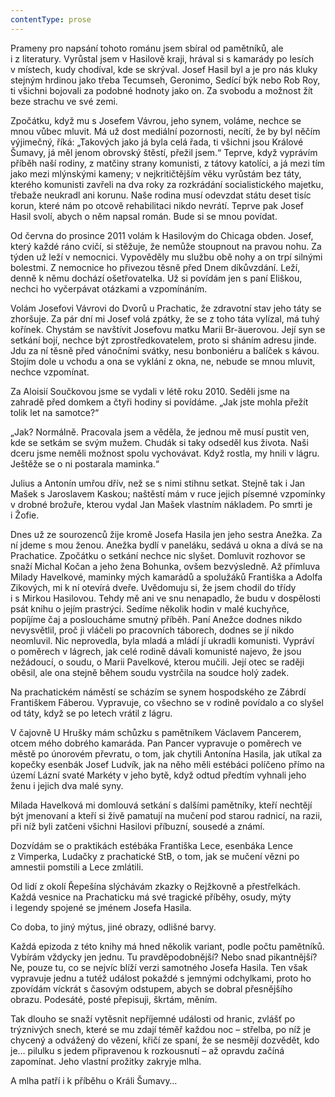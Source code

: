 ```yaml
---
contentType: prose
---
```


  

  

  

  

  

  

  

Prameny pro napsání tohoto románu jsem sbíral od pamětníků, ale i z literatury. Vyrůstal jsem v Hasilově kraji, hrával si s kamarády po lesích v místech, kudy chodíval, kde se skrýval. Josef Hasil byl a je pro nás kluky stejným hrdinou jako třeba Tecumseh, Geronimo, Sedící býk nebo Rob Roy, ti všichni bojovali za podobné hodnoty jako on. Za svobodu a možnost žít beze strachu ve své zemi.

Zpočátku, když mu s Josefem Vávrou, jeho synem, voláme, nechce se mnou vůbec mluvit. Má už dost mediální pozornosti, necítí, že by byl něčím výjimečný, říká: „Takových jako já byla celá řada, ti všichni jsou Králové Šumavy, já měl jenom obrovský štěstí, přežil jsem.“ Teprve, když vyprávím příběh naší rodiny, z matčiny strany komunisti, z tátovy katolíci, a já mezi tím jako mezi mlýnskými kameny; v nejkritičtějším věku vyrůstám bez táty, kterého komunisti zavřeli na dva roky za rozkrádání socialistického majetku, třebaže neukradl ani korunu. Naše rodina musí odevzdat státu deset tisíc korun, které nám po otcově rehabilitaci nikdo nevrátí. Teprve pak Josef Hasil svolí, abych o něm napsal román. Bude si se mnou povídat.

Od června do prosince 2011 volám k Hasilovým do Chicaga obden. Josef, který každé ráno cvičí, si stěžuje, že nemůže stoupnout na pravou nohu. Za týden už leží v nemocnici. Vypověděly mu službu obě nohy a on trpí silnými bolestmi. Z nemocnice ho přivezou těsně před Dnem díkůvzdání. Leží, denně k němu dochází ošetřovatelka. Už si povídám jen s paní Eliškou, nechci ho vyčerpávat otázkami a vzpomínáním.

Volám Josefovi Vávrovi do Dvorů u Prachatic, že zdravotní stav jeho táty se zhoršuje. Za pár dní mi Josef volá zpátky, že se z toho táta vylízal, má tuhý kořínek. Chystám se navštívit Josefovu matku Marii Br-äuerovou. Její syn se setkání bojí, nechce být zprostředkovatelem, proto si sháním adresu jinde. Jdu za ní těsně před vánočními svátky, nesu bonboniéru a balíček s kávou. Stojím dole u vchodu a ona se vyklání z okna, ne, nebude se mnou mluvit, nechce vzpomínat.

Za Aloisií Součkovou jsme se vydali v létě roku 2010. Seděli jsme na zahradě před domkem a čtyři hodiny si povídáme. „Jak jste mohla přežít tolik let na samotce?“

„Jak? Normálně. Pracovala jsem a věděla, že jednou mě musí pustit ven, kde se setkám se svým mužem. Chudák si taky odseděl kus života. Naši dceru jsme neměli možnost spolu vychovávat. Když rostla, my hnili v lágru. Ještěže se o ni postarala maminka.“

Julius a Antonín umřou dřív, než se s nimi stihnu setkat. Stejně tak i Jan Mašek s Jaroslavem Kaskou; naštěstí mám v ruce jejich písemné vzpomínky v drobné brožuře, kterou vydal Jan Mašek vlastním nákladem. Po smrti je i Žofie.

Dnes už ze sourozenců žije kromě Josefa Hasila jen jeho sestra Anežka. Za ní jdeme s mou ženou. Anežka bydlí v paneláku, sedává u okna a dívá se na Prachatice. Zpočátku o setkání nechce nic slyšet. Domluvit rozhovor se snaží Michal Kočan a jeho žena Bohunka, ovšem bezvýsledně. Až přímluva Milady Havelkové, maminky mých kamarádů a spolužáků Františka a Adolfa Zikových, mi k ní otevírá dveře. Uvědomuju si, že jsem chodil do třídy i s Mirkou Hasilovou. Tehdy mě ani ve snu nenapadlo, že budu v dospělosti psát knihu o jejím prastrýci. Sedíme několik hodin v malé kuchyňce, popíjíme čaj a posloucháme smutný příběh. Paní Anežce dodnes nikdo nevysvětlil, proč ji vláčeli po pracovních táborech, dodnes se jí nikdo neomluvil. Nic neprovedla, byla mladá a mládí jí ukradli komunisti. Vypráví o poměrech v lágrech, jak celé rodině dávali komunisté najevo, že jsou nežádoucí, o soudu, o Marii Pavelkové, kterou mučili. Její otec se raději oběsil, ale ona stejně během soudu vystrčila na soudce holý zadek.

Na prachatickém náměstí se scházím se synem hospodského ze Zábrdí Františkem Fáberou. Vypravuje, co všechno se v rodině povídalo a co slyšel od táty, když se po letech vrátil z lágru.

V čajovně U Hrušky mám schůzku s pamětníkem Václavem Pancerem, otcem mého dobrého kamaráda. Pan Pancer vypravuje o poměrech ve městě po únorovém převratu, o tom, jak chytili Antonína Hasila, jak utíkal za kopečky esenbák Josef Ludvík, jak na něho měli estébáci políčeno přímo na území Lázní svaté Markéty v jeho bytě, když odtud předtím vyhnali jeho ženu i jejich dva malé syny.

Milada Havelková mi domlouvá setkání s dalšími pamětníky, kteří nechtějí být jmenovaní a kteří si živě pamatují na mučení pod starou radnicí, na razii, při níž byli zatčeni všichni Hasilovi příbuzní, sousedé a známí.

Dozvídám se o praktikách estébáka Františka Lece, esenbáka Lence z Vimperka, Ludačky z prachatické StB, o tom, jak se mučení vězni po amnestii pomstili a Lece zmlátili.

Od lidí z okolí Řepešína slýchávám zkazky o Rejžkovně a přestřelkách. Každá vesnice na Prachaticku má své tragické příběhy, osudy, mýty i legendy spojené se jménem Josefa Hasila.

Co doba, to jiný mýtus, jiné obrazy, odlišné barvy.

Každá epizoda z této knihy má hned několik variant, podle počtu pamětníků. Vybírám vždycky jen jednu. Tu pravděpodobnější? Nebo snad pikantnější? Ne, pouze tu, co se nejvíc blíží verzi samotného Josefa Hasila. Ten však vypravuje jednu a tutéž událost pokaždé s jemnými odchylkami, proto ho zpovídám víckrát s časovým odstupem, abych se dobral přesnějšího obrazu. Podesáté, posté přepisuji, škrtám, měním.

Tak dlouho se snaží vytěsnit nepříjemné události od hranic, zvlášť po trýznivých snech, které se mu zdají téměř každou noc – střelba, po níž je chycený a odvážený do vězení, křičí ze spaní, že se nesmějí dozvědět, kdo je… pilulku s jedem připravenou k rozkousnutí – až opravdu začíná zapomínat. Jeho vlastní prožitky zakryje mlha.

A mlha patří i k příběhu o Králi Šumavy…
